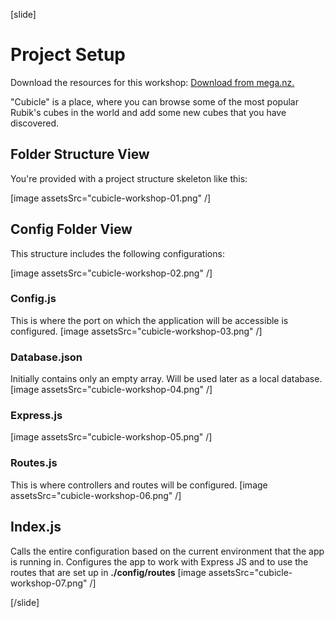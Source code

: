 [slide]
# Project Setup
Download the resources for this workshop: [Download from mega.nz.](https://mega.nz/file/3ZR2zJ7T#zNmYjSuGhME6GQMNTqmQtULCrUfhea3sffSDglW7rjM)

"Cubicle" is a place, where you can browse some of the most popular Rubik's cubes in the world and add some new cubes that you have discovered. 

## Folder Structure View

You're provided with a project structure skeleton like this:

[image assetsSrc="cubicle-workshop-01.png" /]

## Config Folder View
This structure includes the following configurations:

[image assetsSrc="cubicle-workshop-02.png" /]

### Config.js
This is where the port on which the application will be accessible is configured.
[image assetsSrc="cubicle-workshop-03.png" /]

### Database.json
Initially contains only an empty array. Will be used later as a local database.
[image assetsSrc="cubicle-workshop-04.png" /]

### Express.js

[image assetsSrc="cubicle-workshop-05.png" /]

### Routes.js
This is where controllers and routes will be configured.
[image assetsSrc="cubicle-workshop-06.png" /]

## Index.js
Calls the entire configuration based on the current environment that the app is running in. Configures the app to work with Express JS and to use the routes that are set up in **./config/routes**
[image assetsSrc="cubicle-workshop-07.png" /]

[/slide]

